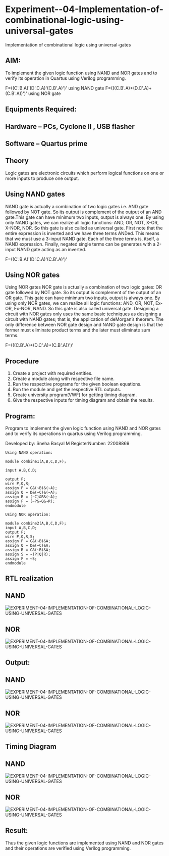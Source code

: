 # Experiment--04-Implementation-of-combinational-logic-using-universal-gates
Implementation of combinational logic using universal-gates
 
## AIM:
To implement the given logic function using NAND and NOR gates and to verify its operation in Quartus using Verilog programming.

F=((C'.B.A)'(D'.C.A)'(C.B'.A)')' using NAND gate
F=(((C.B'.A)+(D.C'.A)+(C.B'.A))')' using NOR gate
## Equipments Required:
## Hardware – PCs, Cyclone II , USB flasher
## Software – Quartus prime


## Theory
Logic gates are electronic circuits which perform logical functions on one or more inputs to produce one output. 

## Using NAND gates
NAND gate is actually a combination of two logic gates i.e. AND gate followed by NOT gate. So its output is complement of the output of an AND gate.This gate can have minimum two inputs, output is always one. By using only NAND gates, we can realize all logic functions: AND, OR, NOT, X-OR, X-NOR, NOR. So this gate is also called as universal gate. First note that the entire expression is inverted and we have three terms ANDed. This means that we must use a 3-input NAND gate. Each of the three terms is, itself, a NAND expression. Finally, negated single terms can be generates with a 2-input NAND gate acting as an inverted.

F=((C'.B.A)'(D'.C.A)'(C.B'.A)')'

## Using NOR gates

Using NOR gates
NOR gate is actually a combination of two logic gates: OR gate followed by NOT gate. So its output is complement of the output of an OR gate. This gate can have minimum two inputs, output is always one. By using only NOR gates, we can realize all logic functions: AND, OR, NOT, Ex-OR, Ex-NOR, NAND. So this gate is also called universal gate. Designing a circuit with NOR gates only uses the same basic techniques as designing a circuit with NAND gates; that is, the application of deMorgan’s theorem. The only difference between NOR gate design and NAND gate design is that the former must eliminate product terms and the later must eliminate sum terms.

F=(((C.B'.A)+(D.C'.A)+(C.B'.A))')'

## Procedure
1. Create a project with required entities.
2. Create a module along with respective file name.
3. Run the respective programs for the given boolean equations.
4. Run the module and get the respective RTL outputs.
5. Create university program(VWF) for getting timing diagram.
6. Give the respective inputs for timing diagram and obtain the results.


## Program:
Program to implement the given logic function using NAND and NOR gates and to verify its operations in quartus using Verilog programming.

Developed by: Sneha Basyal M
RegisterNumber: 22008869

```
Using NAND operation:

module combine1(A,B,C,D,F);

input A,B,C,D;

output F;
wire P,Q,R;
assign P = C&(~B)&(~A);
assign Q = D&(~C)&(~A);
assign R = (~C)&B&(~A);
assign F = (~P&~Q&~R);
endmodule

Using NOR operation:

module combine2(A,B,C,D,F);
input A,B,C,D;
output F;
wire P,Q,R,S;
assign P = C&(~B)&A;
assign Q = D&(~C)&A;
assign R = C&(~B)&A;
assign S = ~(P|Q|R);
assign F = ~S;
endmodule
```
## RTL realization

## NAND
![EXPERIMENT-04-IMPLEMENTATION-OF-COMBINATIONAL-LOGIC-USING-UNIVERSAL-GATES](RTL.png)

## NOR
![EXPERIMENT-04-IMPLEMENTATION-OF-COMBINATIONAL-LOGIC-USING-UNIVERSAL-GATES](norRTL.png)

## Output:

## NAND
![EXPERIMENT-04-IMPLEMENTATION-OF-COMBINATIONAL-LOGIC-USING-UNIVERSAL-GATES](nandtable.png)

## NOR
![EXPERIMENT-04-IMPLEMENTATION-OF-COMBINATIONAL-LOGIC-USING-UNIVERSAL-GATES](nortable.png)

## Timing Diagram

## NAND
![EXPERIMENT-04-IMPLEMENTATION-OF-COMBINATIONAL-LOGIC-USING-UNIVERSAL-GATES](nandtiming.png)

## NOR
![EXPERIMENT-04-IMPLEMENTATION-OF-COMBINATIONAL-LOGIC-USING-UNIVERSAL-GATES](nortiming.png)

## Result:
Thus the given logic functions are implemented using NAND and NOR gates and their operations are verified using Verilog programming.

